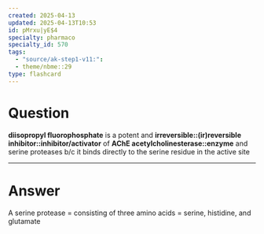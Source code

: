 ```yaml
---
created: 2025-04-13
updated: 2025-04-13T10:53
id: pMrxu|yE$4
specialty: pharmaco
specialty_id: 570
tags:
  - "source/ak-step1-v11:": 
  - theme/nbme::29
type: flashcard
---
```


# Question
**diisopropyl fluorophosphate** is a potent and **irreversible::(ir)reversible** **inhibitor::inhibitor/activator** of **AChE acetylcholinesterase::enzyme** and serine proteases b/c it binds directly to the serine residue in the active site

---

# Answer
A serine protease = consisting of three amino acids = serine, histidine, and glutamate